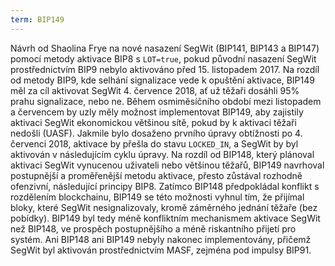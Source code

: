 ```yaml
---
term: BIP149
---
```


Návrh od Shaolina Frye na nové nasazení SegWit (BIP141, BIP143 a BIP147) pomocí metody aktivace BIP8 s `LOT=true`, pokud původní nasazení SegWit prostřednictvím BIP9 nebylo aktivováno před 15. listopadem 2017. Na rozdíl od metody BIP9, kde selhání signalizace vede k opuštění aktivace, BIP149 měl za cíl aktivovat SegWit 4. července 2018, ať už těžaři dosáhli 95% prahu signalizace, nebo ne. Během osmiměsíčního období mezi listopadem a červencem by uzly měly možnost implementovat BIP149, aby zajistily aktivaci SegWit ekonomickou většinou sítě, pokud by k aktivaci těžaři nedošli (UASF). Jakmile bylo dosaženo prvního úpravy obtížnosti po 4. červenci 2018, aktivace by přešla do stavu `LOCKED_IN`, a SegWit by byl aktivován v následujícím cyklu úpravy. Na rozdíl od BIP148, který plánoval aktivaci SegWit vynucenou uživateli nebo většinou těžařů, BIP149 navrhoval postupnější a proměřenější metodu aktivace, přesto zůstával rozhodně ofenzivní, následující principy BIP8. Zatímco BIP148 předpokládal konflikt s rozdělením blockchainu, BIP149 se této možnosti vyhnul tím, že přijímal bloky, které SegWit nesignalizovaly, kromě záměrného jednání těžaře (bez pobídky). BIP149 byl tedy méně konfliktním mechanismem aktivace SegWit než BIP148, ve prospěch postupnějšího a méně riskantního přijetí pro systém. Ani BIP148 ani BIP149 nebyly nakonec implementovány, přičemž SegWit byl aktivován prostřednictvím MASF, zejména pod impulsy BIP91.
